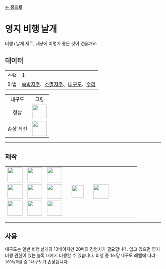 [← 홈으로](../)
# 영지 비행 날개
비행+날개 세트, 세상에 이렇게 좋은 것이 있을까요.

## 데이터
<table>
    <tr><td align="end">스택</td><td>1</td></tr>
    <tr><td align="end">마법</td><td><a href="https://minecraft.fandom.com/ko/wiki/속박의_저주">속박저주</a>、<a href="https://minecraft.fandom.com/ko/wiki/소멸_저주">소멸저주</a>、<a href="https://minecraft.fandom.com/ko/wiki/내구도">내구도</a>、<a href="https://minecraft.fandom.com/ko/wiki/수리">수리</a></td></tr>
</table>
<table>
    <tr><td align="center">내구도</td><td align="center">그림</td></tr>
    <tr><td align="center">정상</td><td><img src="https://i.imgur.com/sMykckD.png" height="48"/></td></tr>
    <tr><td align="center">손상 직전</td><td><img src="https://i.imgur.com/eKWcQ5V.png" height="48"/></td></tr>
</table>

---

## 제작
<table>
    <tr><td><img src="https://i.imgur.com/wl43BjZ.png" width="48"/></td><td><img src="https://i.imgur.com/IWZz8YM.png" width="48"/></td><td><img src="https://i.imgur.com/wl43BjZ.png" width="48"/></td><td colspan="3"></td></tr>
    <tr><td><img src="https://i.imgur.com/wl43BjZ.png" width="48"/></td><td><img src="https://i.imgur.com/E4LgClR.png" width="48"/></td><td><img src="https://i.imgur.com/wl43BjZ.png" width="48"/></td><td width="70" align="center"><img src="https://i.imgur.com/VE0KqIE.png" width="40"/></td><td><img src="https://i.imgur.com/sMykckD.png" width="48"/></td><td width="70"></td></tr>
    <tr><td><img src="https://i.imgur.com/wl43BjZ.png" width="48"/></td><td><img src="https://i.imgur.com/wl43BjZ.png" width="48"/></td><td><img src="https://i.imgur.com/wl43BjZ.png" width="48"/></td><td colspan="3"></td></tr>
</table>

---

## 사용
내구도는 일반 비행 날개의 10배이지만 20배의 경험치가 필요합니다. 
입고 있으면 영지 비행 권한이 있는 블록 내에서 비행할 수 있습니다.
비행 중 1초당 내구도 레벨에 따라 `100%`/`확률` 중 1내구도가 손상됩니다.
